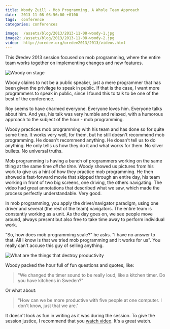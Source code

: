 ```yaml
---
title: Woody Zuill - Mob Programming, A Whole Team Approach
date:  2013-11-08 03:56:00 +0100
tags:  conference
categories: conferences

image:  /assets/blog/2013/2013-11-08-woody-1.jpg
image2: /assets/blog/2013/2013-11-08-woody-2.jpg
video:  http://oredev.org/oredev2013/2013/videos.html
---
```


This Øredev 2013 session focused on mob programming, where the entire team works
together on implementing changes and new features.

![Woody on stage]({{page.image}})

Woody claims to not be a public speaker, just a mere programmer that has been
given the privilege to speak in public. If that is the case, I want more
programmers to speak in public, since I found this to talk to be one of the best
of the conference.

Roy seems to have charmed everyone. Everyone loves him. Everyone talks about him.
And yes, his talk was very humble and relaxed, with a humorous approach to the 
subject of the hour - mob programming.

Woody practices mob programming with his team and has done so for quite some time.
It works very well, for them, but he still doesn't recommend mob programming. He
doesn't recommend anything. He doesn't tell us to do anything. He only tells us
how they do it and what works for them. No silver bullets. No universal truths.

Mob programming is having a bunch of programmers working on the same thing at the
same time *all the time*. Woody showed us pictures from his work to give us a hint
of how they practice mob programming. He then showed a fast-forward movie that 
skipped through an entire day, his team working in front of two big screens, one
driving, the others navigating. The video had great annotations that described
what we saw, which made the process perfectly understandable. Very good.

In mob programming, you apply the driver/navigator paradigm, using one driver and
several (the rest of the team) navigators. The entire team is constantly working
as a unit. As the day goes on, we see people move around, always present but also
free to take time away to perform individual work.

"So, how does mob programming scale?" he asks. "I have no answer to that. All I
know is that we tried mob programming and it works for us". You really can't
accuse this guy of selling anything.

![What are the things that destroy productivity]({{page.image2}})

Woody packed the hour full of fun questions and quotes, like:

> "We changed the timer sound to be really loud, like a kitchen timer. Do you
have kitchens in Sweden?"

Or what about:

> "How can we be more productive with five people at one computer. I don't know,
just that we are."

It doesn't look as fun in writing as it was during the session. To give the
session justice, I recommend that you [watch video]({{page.video}}). It's a great watch.